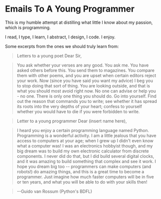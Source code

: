 Emails To A Young Programmer
============================

This is my humble attempt at distilling what little I know about my passion, which is programming.

I read, I type, I learn, I abstract, I design, I code. I enjoy.

Some excerpts from the ones we should truly learn from:

> Letters to a young poet
> Dear Sir,

> You ask whether your verses are any good. You ask me. You have asked others before this. You send them to magazines. You compare them with other poems, and you are upset when certain editors reject your work. Now (since you have said you want my advice) I beg you to stop doing that sort of thing. You are looking outside, and that is what you should most avoid right now. No one can advise or help you - no one. There is only one thing you should do. Go into yourself. Find out the reason that commands you to write; see whether it has spread its roots into the very depths of your heart; confess to yourself whether you would have to die if you were forbidden to write.

> Letter to a young programmer
> Dear (insert name here),

> I heard you enjoy a certain programming language named Python. Programming is a wonderful activity. I am a little jealous that you have access to computers at your age; when I grew up I didn't even know what a computer was! I was an electronics hobbyist though, and my big dream was to build my own electronic calculator from discrete components. I never did do that, but I did build several digital clocks, and it was amazing to build something that complex and see it work. I hope you dream big too -- programmers can make computers (and robots!) do amazing things, and this is a great time to become a programmer. Just imagine how much faster computers will be in five or ten years, and what you will be able to do with your skills then!

> --Guido van Rossum (Python's BDFL)
